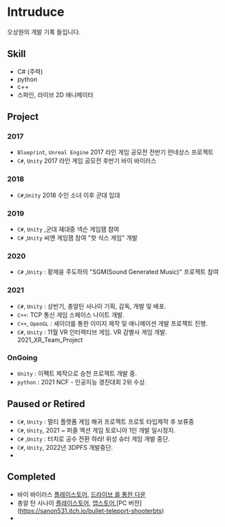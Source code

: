 # Intruduce
오상원의 개발 기록 들입니다.

## Skill

- C# (주력)
- python
- c++
- 스파인, 라이브 2D 애니메이터

## Project

### 2017
- `Blueprint`, `Unreal Engine`  2017 라인 게임 공모전 전반기 런네상스 프로젝트 
- `C#`, `Unity`  2017 라인 게임 공모전 후반기 바이 바이러스
### 2018
- `C#`,`Unity` 2018 수인 소녀 이후 군대 입대 

### 2019
- `C#`, `Unity` ,군대 재대중 넥슨 게임잼 참여
- `C#` ,`Unity` 씨엔 게임잼 참여 "핫 식스 게임" 개발

### 2020 
- `C#` ,`Unity` : 황제웅 주도하의 "SGM(Sound Generated Music)" 프로젝트 참여

### 2021 
-  `C#`, `Unity` : 상반기, 총알탄 사나이 기획, 감독, 개발 및 배포.
-  `C++`: TCP 통신  게임 스페이스 나이트 개발.
-  `C++`, `OpenGL` : 셰이더를 통한 이미지 제작 및 애니메이션 개발 프로젝트 진행. 
-  `C#`, `Unity` : 11월 VR 인터렉티브 게임. VR 감별사 게임 개발. 2021_XR_Team_Project

### OnGoing
-  `Unity` : 이펙트 제작으로 승천 프로젝트 개발 중.
-  `python` : 2021 NCF - 인공지능 경진대회 2위 수상.


## Paused or Retired
-  `C#`, `Unity` : 멀티 플랫폼 게임 해귀 프로젝트 프로토 타입제작 후 보류중 
-  `C#`, `Unity`, 2021 ~ 퍼즐 액션 게임 토로니아 1인 개발 일시정지.
-  `C#` ,`Unity` : 터치로 공수 전환 하라! 위성 슈터 게임 개발 중단.
-  `C#`, `Unity`, 2022년 3DPFS 개발중단.
-  
## Completed
- 바이 바이러스 [플레이스토어](https://play.google.com/store/apps/details?id=com.CIEN.ByVirus), [드라이브 를 통한 다운](https://sanon531.itch.io/byvirus-save) 
- 총알 탄 사나이 [플레이스토어](https://play.google.com/store/apps/details?id=com.Cien.BTS), [앱스토어](https://apps.apple.com/us/app/bullet-teleport-shooter/id1585531386#?),[PC 버전](https://sanon531.itch.io/bullet-teleport-shooterbts)
- 


